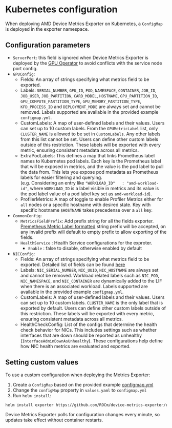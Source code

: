 # Kubernetes configuration

When deploying AMD Device Metrics Exporter on Kubernetes, a `ConfigMap` is deployed in the exporter namespace.

## Configuration parameters

- `ServerPort`: this field is ignored when Device Metrics Exporter is deployed by the [GPU Operator](https://instinct.docs.amd.com/projects/gpu-operator/en/latest/) to avoid conflicts with the service node port config.
- `GPUConfig`:
  - Fields: An array of strings specifying what metrics field to be exported.
  - Labels: `SERIAL_NUMBER`, `GPU_ID`, `POD`, `NAMESPACE`, `CONTAINER`, `JOB_ID`, `JOB_USER`, `JOB_PARTITION`, `CARD_MODEL`, `HOSTNAME`, `GPU_PARTITION_ID`, `GPU_COMPUTE_PARTITION_TYPE`, `GPU_MEMORY_PARTITION_TYPE`, `KFD_PROCESS_ID` and `DEPLOYMENT_MODE` are always set and cannot be removed. Labels supported are available in the provided example `configmap.yml`.
  - CustomLabels: A map of user-defined labels and their values. Users can set up to 10 custom labels. From the `GPUMetricLabel` list, only `CLUSTER_NAME` is allowed to be set in `CustomLabels`. Any other labels from this list cannot be set. Users can define other custom labels outside of this restriction. These labels will be exported with every metric, ensuring consistent metadata across all metrics.
  - ExtraPodLabels: This defines a map that links Prometheus label names to Kubernetes pod labels. Each key is the Prometheus label that will be exposed in metrics, and the value is the pod label to pull the data from. This lets you expose pod metadata as Prometheus labels for easier filtering and querying.<br>(e.g. Considering an entry like `"WORKLOAD_ID"   : "amd-workload-id"`, where `WORKLOAD_ID` is a label visible in metrics and its value is the pod label value of a pod label key set as `amd-workload-id`).
  - ProfilerMetrics: A map of toggle to enable Profiler Metrics either for `all` nodes or a specific hostname with desired state. Key with specific hostname `$HOSTNAME` takes precedense over a `all` key.
- `CommonConfig`: 
  - `MetricsFieldPrefix`: Add prefix string for all the fields exporter. [Premetheus Metric Label formatted](https://prometheus.io/docs/concepts/data_model/#metric-names-and-labels) string prefix will be accepted, on any invalid prefix will default to empty prefix to allow exporting of the fields.
  - `HealthService` : Health Service configurations for the exproter.
    - `Enable` : false to disable, otherwise enabled by default
- `NICConfig`:
  - Fields: An array of strings specifying what metrics field to be exported. Detailed list of fields can be found [here](metricslist.md)
  - Labels: `NIC_SERIAL_NUMBER`, `NIC_UUID`, `NIC_HOSTNAME` are always set and cannot be removed. Workload related labels such as `NIC_POD`, `NIC_NAMESPACE`, and `NIC_CONTAINER` are dynamically added to the LIF when there is an associated workload.  Labels supported are available in the provided example `configmap.yml`.
  - CustomLabels: A map of user-defined labels and their values. Users can set up to 10 custom labels. `CLUSTER_NAME` is the only label that is exported by default. Users can define other custom labels outside of this restriction. These labels will be exported with every metric, ensuring consistent metadata across all metrics.
  - HealthCheckConfig: List of the configs that determine the health check behavior for NICs. This includes settings such as whether interfaces that are down should be reported as unhealthy (`InterfaceAdminDownAsUnhealthy`). These configurations help define how NIC health metrics are evaluated and exported.
   
## Setting custom values

To use a custom configuration when deploying the Metrics Exporter:

1. Create a `ConfigMap` based on the provided example [configmap.yml](https://github.com/ROCm/device-metrics-exporter/blob/main/example/configmap.yaml)
2. Change the `configMap` property in `values.yaml` to `configmap.yml`
3. Run `helm install`:

```bash
helm install exporter https://github.com/ROCm/device-metrics-exporter/releases/download/v1.3.1/device-metrics-exporter-charts-v1.3.1.tgz -n metrics-exporter -f values.yaml --create-namespace
```

Device Metrics Exporter polls for configuration changes every minute, so updates take effect without container restarts.